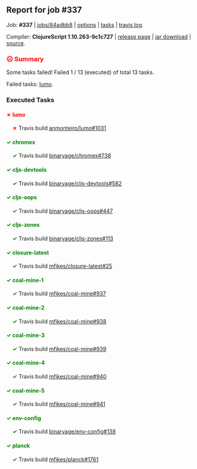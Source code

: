 ## Report for job #337

Job: **#337** | [jobs/84adbb8](https://github.com/cljs-oss/canary/commit/84adbb82d8b35713dd43eab19fc0e3f4052eb41b) | [options](options.edn) | [tasks](tasks.edn) | [travis log](https://travis-ci.org/cljs-oss/canary/builds/361491949).

Compiler: **ClojureScript 1.10.263-9c1c727** | [release page](https://github.com/cljs-oss/canary/releases/tag/r1.10.263-9c1c727) | [jar download](https://github.com/cljs-oss/canary/releases/download/r1.10.263-9c1c727/clojurescript-1.10.263-9c1c727.jar) | [source](https://github.com/clojure/clojurescript/commit/9c1c727674aa7e2bfb399289d6f00bd51745457a).

### <b style='color:red'>☹ Summary</b>

Some tasks failed! Failed 1 / 13 (executed) of total 13 tasks.

Failed tasks: [lumo](#-lumo).

### Executed Tasks

#### <b style='color:red'>&#x2717; lumo</b>
&nbsp;&nbsp;&nbsp;&nbsp;<b style='color:red'>&#x2717;</b> Travis build [anmonteiro/lumo#1031](https://travis-ci.org/anmonteiro/lumo/builds/361492843)<br>

#### <b style='color:green'>&#x2713; chromex</b>
&nbsp;&nbsp;&nbsp;&nbsp;<b style='color:green'>&#x2713;</b> Travis build [binaryage/chromex#738](https://travis-ci.org/binaryage/chromex/builds/361492763)<br>

#### <b style='color:green'>&#x2713; cljs-devtools</b>
&nbsp;&nbsp;&nbsp;&nbsp;<b style='color:green'>&#x2713;</b> Travis build [binaryage/cljs-devtools#582](https://travis-ci.org/binaryage/cljs-devtools/builds/361492765)<br>

#### <b style='color:green'>&#x2713; cljs-oops</b>
&nbsp;&nbsp;&nbsp;&nbsp;<b style='color:green'>&#x2713;</b> Travis build [binaryage/cljs-oops#447](https://travis-ci.org/binaryage/cljs-oops/builds/361492771)<br>

#### <b style='color:green'>&#x2713; cljs-zones</b>
&nbsp;&nbsp;&nbsp;&nbsp;<b style='color:green'>&#x2713;</b> Travis build [binaryage/cljs-zones#113](https://travis-ci.org/binaryage/cljs-zones/builds/361492802)<br>

#### <b style='color:green'>&#x2713; closure-latest</b>
&nbsp;&nbsp;&nbsp;&nbsp;<b style='color:green'>&#x2713;</b> Travis build [mfikes/closure-latest#25](https://travis-ci.org/mfikes/closure-latest/builds/361492813)<br>

#### <b style='color:green'>&#x2713; coal-mine-1</b>
&nbsp;&nbsp;&nbsp;&nbsp;<b style='color:green'>&#x2713;</b> Travis build [mfikes/coal-mine#937](https://travis-ci.org/mfikes/coal-mine/builds/361492804)<br>

#### <b style='color:green'>&#x2713; coal-mine-2</b>
&nbsp;&nbsp;&nbsp;&nbsp;<b style='color:green'>&#x2713;</b> Travis build [mfikes/coal-mine#938](https://travis-ci.org/mfikes/coal-mine/builds/361492815)<br>

#### <b style='color:green'>&#x2713; coal-mine-3</b>
&nbsp;&nbsp;&nbsp;&nbsp;<b style='color:green'>&#x2713;</b> Travis build [mfikes/coal-mine#939](https://travis-ci.org/mfikes/coal-mine/builds/361492821)<br>

#### <b style='color:green'>&#x2713; coal-mine-4</b>
&nbsp;&nbsp;&nbsp;&nbsp;<b style='color:green'>&#x2713;</b> Travis build [mfikes/coal-mine#940](https://travis-ci.org/mfikes/coal-mine/builds/361492826)<br>

#### <b style='color:green'>&#x2713; coal-mine-5</b>
&nbsp;&nbsp;&nbsp;&nbsp;<b style='color:green'>&#x2713;</b> Travis build [mfikes/coal-mine#941](https://travis-ci.org/mfikes/coal-mine/builds/361492828)<br>

#### <b style='color:green'>&#x2713; env-config</b>
&nbsp;&nbsp;&nbsp;&nbsp;<b style='color:green'>&#x2713;</b> Travis build [binaryage/env-config#138](https://travis-ci.org/binaryage/env-config/builds/361492841)<br>

#### <b style='color:green'>&#x2713; planck</b>
&nbsp;&nbsp;&nbsp;&nbsp;<b style='color:green'>&#x2713;</b> Travis build [mfikes/planck#1761](https://travis-ci.org/mfikes/planck/builds/361492852)<br>